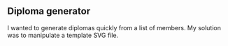 ## Diploma generator

I wanted to generate diplomas quickly from a list of members. My solution was to manipulate a template SVG file.

